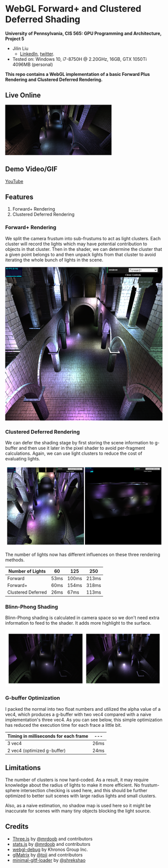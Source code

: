 WebGL Forward+ and Clustered Deferred Shading
======================

**University of Pennsylvania, CIS 565: GPU Programming and Architecture, Project 5**

* Jilin Liu
  * [LinkedIn](https://www.linkedin.com/in/jilin-liu-61b273192/), [twitter](https://twitter.com/Jilin18043110).
* Tested on: Windows 10, i7-8750H @ 2.20GHz, 16GB, GTX 1050Ti 4096MB (personal)

**This repo contains a WebGL implementation of a basic Forward Plus Rendering and Clustered Deferred Rendering.**

## Live Online

[![](img/thumb.png)](http://TODO.github.io/Project5-WebGL-Forward-Plus-and-Clustered-Deferred)

## Demo Video/GIF

[YouTube](https://youtu.be/xHVpaft3udE)

## Features
1. Forward+ Rendering
2. Clustered Deferred Rendering

### Forward+ Rendering
We split the camera frustum into sub-frustums to act as light clusters. Each cluster will record the lights which may have potential contribution to objects in that cluster. Then in the shader, we can determine the cluster that a given point belongs to and then unpack lights from that cluster to avoid iterating the whole bunch of lights in the scene.

![](./img/forward+.png)

### Clustered Deferred Rendering
We can defer the shading stage by first storing the scene information to g-buffer and then use it later in the pixel shader to avoid per-fragment calculations. Again, we can use light clusters to reduce the cost of evaluating lights.

![](./img/screenshot.png)

The number of lights now has different influences on these three rendering methods.

| Number of Lights | 60 | 125 | 250 |
|---|---|---|---|
| Forward | 53ms | 100ms | 213ms |
| Forward+ | 60ms | 154ms | 318ms |
| Clustered Deferred | 26ms | 67ms | 113ms |

### Blinn-Phong Shading
Blinn-Phong shading is calculated in camera space so we don't need extra information to feed to the shader. It adds more highlight to the surface.

![](./img/compareBlinn.png)

### G-buffer Optimization
I packed the normal into two float numbers and utilized the alpha value of a vec4, which produces a g-buffer with two vec4 compared with a naive implementation's three vec4. As you can see below, this simple optimization has reduced the execution time for each frace a little bit.

| Timing in milliseconds for each frame | --- |
|---|---|
| 3 vec4 | 26ms |
| 2 vec4 (optimized g-buffer) | 24ms |

## Limitations
The number of clusters is now hard-coded. As a result, it may require knowledge about the radius of lights to make it more efficient. No frustum-sphere intersection checking is used here, and this should be further optimized to better suit scenes with large radius lights and small clusters.

Also, as a naive estimation, no shadow map is used here so it might be inaccurate for scenes with many tiny objects blocking the light source.

## Credits

* [Three.js](https://github.com/mrdoob/three.js) by [@mrdoob](https://github.com/mrdoob) and contributors
* [stats.js](https://github.com/mrdoob/stats.js) by [@mrdoob](https://github.com/mrdoob) and contributors
* [webgl-debug](https://github.com/KhronosGroup/WebGLDeveloperTools) by Khronos Group Inc.
* [glMatrix](https://github.com/toji/gl-matrix) by [@toji](https://github.com/toji) and contributors
* [minimal-gltf-loader](https://github.com/shrekshao/minimal-gltf-loader) by [@shrekshao](https://github.com/shrekshao)
